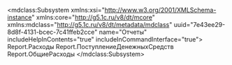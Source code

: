 <?xml version="1.0" encoding="UTF-8"?>
<mdclass:Subsystem xmlns:xsi="http://www.w3.org/2001/XMLSchema-instance" xmlns:core="http://g5.1c.ru/v8/dt/mcore" xmlns:mdclass="http://g5.1c.ru/v8/dt/metadata/mdclass" uuid="7e43ee29-8d8f-4131-bcec-7c41ffeb2cce" name="Отчеты" includeHelpInContents="true" includeInCommandInterface="true">
    <content>Report.Расходы</content>
    <content>Report.ПоступлениеДенежныхСредств</content>
    <content>Report.ОбщиеРасходы</content>
  <synonym key="ru" value="Отчеты"/>
  <picture xsi:type="core:PictureRef" picture="CommonPicture.Отчеты"/>
</mdclass:Subsystem>
